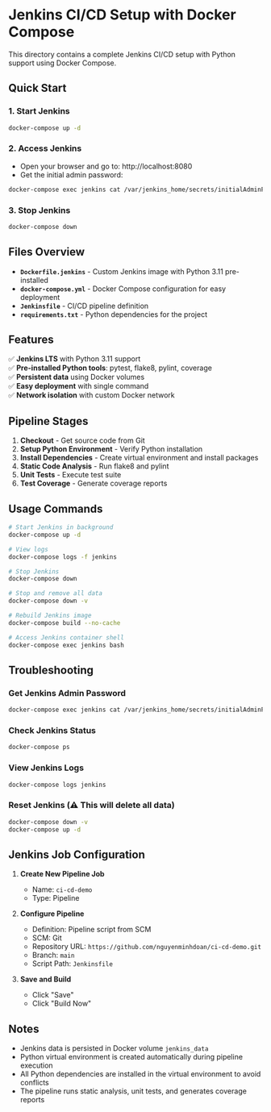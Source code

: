 # Jenkins CI/CD Setup with Docker Compose

This directory contains a complete Jenkins CI/CD setup with Python support using Docker Compose.

## Quick Start

### 1. Start Jenkins
```bash
docker-compose up -d
```

### 2. Access Jenkins
- Open your browser and go to: http://localhost:8080
- Get the initial admin password:
```bash
docker-compose exec jenkins cat /var/jenkins_home/secrets/initialAdminPassword
```

### 3. Stop Jenkins
```bash
docker-compose down
```

## Files Overview

- **`Dockerfile.jenkins`** - Custom Jenkins image with Python 3.11 pre-installed
- **`docker-compose.yml`** - Docker Compose configuration for easy deployment
- **`Jenkinsfile`** - CI/CD pipeline definition
- **`requirements.txt`** - Python dependencies for the project

## Features

✅ **Jenkins LTS** with Python 3.11 support  
✅ **Pre-installed Python tools**: pytest, flake8, pylint, coverage  
✅ **Persistent data** using Docker volumes  
✅ **Easy deployment** with single command  
✅ **Network isolation** with custom Docker network  

## Pipeline Stages

1. **Checkout** - Get source code from Git
2. **Setup Python Environment** - Verify Python installation
3. **Install Dependencies** - Create virtual environment and install packages
4. **Static Code Analysis** - Run flake8 and pylint
5. **Unit Tests** - Execute test suite
6. **Test Coverage** - Generate coverage reports

## Usage Commands

```bash
# Start Jenkins in background
docker-compose up -d

# View logs
docker-compose logs -f jenkins

# Stop Jenkins
docker-compose down

# Stop and remove all data
docker-compose down -v

# Rebuild Jenkins image
docker-compose build --no-cache

# Access Jenkins container shell
docker-compose exec jenkins bash
```

## Troubleshooting

### Get Jenkins Admin Password
```bash
docker-compose exec jenkins cat /var/jenkins_home/secrets/initialAdminPassword
```

### Check Jenkins Status
```bash
docker-compose ps
```

### View Jenkins Logs
```bash
docker-compose logs jenkins
```

### Reset Jenkins (⚠️ This will delete all data)
```bash
docker-compose down -v
docker-compose up -d
```

## Jenkins Job Configuration

1. **Create New Pipeline Job**
   - Name: `ci-cd-demo`
   - Type: Pipeline

2. **Configure Pipeline**
   - Definition: Pipeline script from SCM
   - SCM: Git
   - Repository URL: `https://github.com/nguyenminhdoan/ci-cd-demo.git`
   - Branch: `main`
   - Script Path: `Jenkinsfile`

3. **Save and Build**
   - Click "Save"
   - Click "Build Now"

## Notes

- Jenkins data is persisted in Docker volume `jenkins_data`
- Python virtual environment is created automatically during pipeline execution
- All Python dependencies are installed in the virtual environment to avoid conflicts
- The pipeline runs static analysis, unit tests, and generates coverage reports